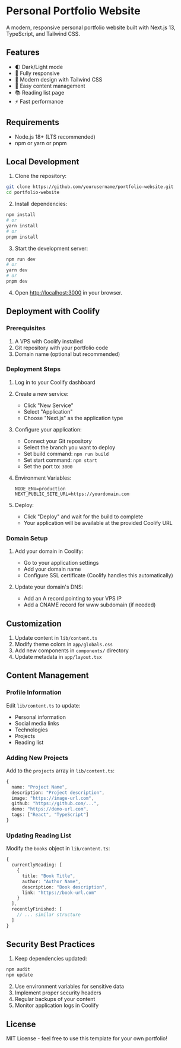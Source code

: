 # Personal Portfolio Website

A modern, responsive personal portfolio website built with Next.js 13, TypeScript, and Tailwind CSS.

## Features

- 🌓 Dark/Light mode
- 📱 Fully responsive
- 🎨 Modern design with Tailwind CSS
- 📝 Easy content management
- 📚 Reading list page
- ⚡ Fast performance

## Requirements

- Node.js 18+ (LTS recommended)
- npm or yarn or pnpm

## Local Development

1. Clone the repository:
```bash
git clone https://github.com/yourusername/portfolio-website.git
cd portfolio-website
```

2. Install dependencies:
```bash
npm install
# or
yarn install
# or
pnpm install
```

3. Start the development server:
```bash
npm run dev
# or
yarn dev
# or
pnpm dev
```

4. Open [http://localhost:3000](http://localhost:3000) in your browser.

## Deployment with Coolify

### Prerequisites

1. A VPS with Coolify installed
2. Git repository with your portfolio code
3. Domain name (optional but recommended)

### Deployment Steps

1. Log in to your Coolify dashboard

2. Create a new service:
   - Click "New Service"
   - Select "Application"
   - Choose "Next.js" as the application type

3. Configure your application:
   - Connect your Git repository
   - Select the branch you want to deploy
   - Set build command: `npm run build`
   - Set start command: `npm start`
   - Set the port to: `3000`

4. Environment Variables:
   ```env
   NODE_ENV=production
   NEXT_PUBLIC_SITE_URL=https://yourdomain.com
   ```

5. Deploy:
   - Click "Deploy" and wait for the build to complete
   - Your application will be available at the provided Coolify URL

### Domain Setup

1. Add your domain in Coolify:
   - Go to your application settings
   - Add your domain name
   - Configure SSL certificate (Coolify handles this automatically)

2. Update your domain's DNS:
   - Add an A record pointing to your VPS IP
   - Add a CNAME record for www subdomain (if needed)

## Customization

1. Update content in `lib/content.ts`
2. Modify theme colors in `app/globals.css`
3. Add new components in `components/` directory
4. Update metadata in `app/layout.tsx`

## Content Management

### Profile Information
Edit `lib/content.ts` to update:
- Personal information
- Social media links
- Technologies
- Projects
- Reading list

### Adding New Projects
Add to the `projects` array in `lib/content.ts`:
```typescript
{
  name: "Project Name",
  description: "Project description",
  image: "https://image-url.com",
  github: "https://github.com/...",
  demo: "https://demo-url.com",
  tags: ["React", "TypeScript"]
}
```

### Updating Reading List
Modify the `books` object in `lib/content.ts`:
```typescript
{
  currentlyReading: [
    {
      title: "Book Title",
      author: "Author Name",
      description: "Book description",
      link: "https://book-url.com"
    }
  ],
  recentlyFinished: [
    // ... similar structure
  ]
}
```

## Security Best Practices

1. Keep dependencies updated:
```bash
npm audit
npm update
```

2. Use environment variables for sensitive data
3. Implement proper security headers
4. Regular backups of your content
5. Monitor application logs in Coolify

## License

MIT License - feel free to use this template for your own portfolio!